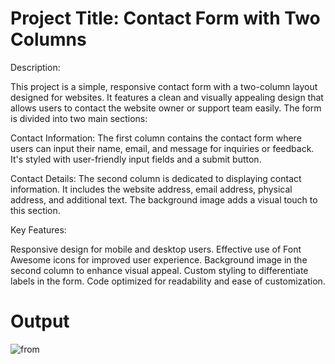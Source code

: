 # Project Title: Contact Form with Two Columns

Description:

This project is a simple, responsive contact form with a two-column layout designed for websites. It features a clean and visually appealing design that allows users to contact the website owner or support team easily. The form is divided into two main sections:

Contact Information: The first column contains the contact form where users can input their name, email, and message for inquiries or feedback. It's styled with user-friendly input fields and a submit button.

Contact Details: The second column is dedicated to displaying contact information. It includes the website address, email address, physical address, and additional text. The background image adds a visual touch to this section.

Key Features:

Responsive design for mobile and desktop users.
Effective use of Font Awesome icons for improved user experience.
Background image in the second column to enhance visual appeal.
Custom styling to differentiate labels in the form.
Code optimized for readability and ease of customization.

# Output
![from](https://github.com/httpsadnankhan/contact-form/assets/120323286/bbdc789d-fc64-4b55-bd70-be4eae050ed9)

